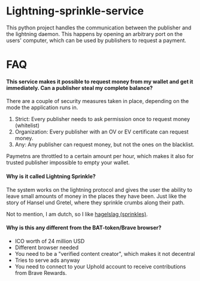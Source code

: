 # Lightning-sprinkle-service

This python project handles the communication between the publisher and the lightning daemon. This happens by opening an arbitrary port on the users' computer, which can be used by publishers to request a payment.

# FAQ

#### This service makes it possible to request money from my wallet and get it immediately. Can a publisher steal my complete balance?

There are a couple of security measures taken in place, depending on the mode the application runs in.
1. Strict: Every publisher needs to ask permission once to request money (whitelist)
2. Organization: Every publisher with an OV or EV certificate can request money. 
3. Any: Any publisher can request money, but not the ones on the blacklist.

Paymetns are throttled to a certain amount per hour, which makes it also for trusted publisher impossible to empty your wallet.

#### Why is it called Lightning Sprinkle?
The system works on the lightning protocol and gives the user the ability to leave small amounts of money in the places they have been. Just like the story of Hansel und Gretel, where they sprinkle crumbs along their path. 

Not to mention, I am dutch, so I like [hagelslag (sprinkles)](https://en.wikipedia.org/wiki/Sprinkles#History).

#### Why is this any different from the BAT-token/Brave browser?
- ICO worth of 24 million USD
- Different browser needed
- You need to be a "verified content creator", which makes it not decentral
- Tries to serve ads anyway
- You need to connect to your Uphold account to receive contributions from Brave Rewards.





